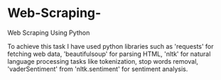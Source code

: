 # Web-Scraping-
Web Scraping Using Python

To achieve this task I have used python libraries such as 
'requests' for fetching web data,
'beautifulsoup' for parsing HTML,
'nltk' for natural language processing tasks like tokenization,
stop words removal,
'vaderSentiment' from 'nltk.sentiment' for sentiment analysis.
